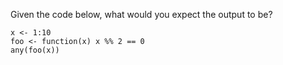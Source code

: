 Given the code below, what would you expect the output to be?
```{r}
x <- 1:10
foo <- function(x) x %% 2 == 0
any(foo(x))
```
